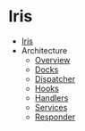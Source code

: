 Iris
====

* [Iris](../README.md)
* Architecture
  * [Overview](architecture/overview.md)
  * [Docks](architecture/docks.md)
  * [Dispatcher](architecture/dispatcher.md)
  * [Hooks](architecture/hooks.md)
  * [Handlers](architecture/handlers.md)
  * [Services](architecture/services.md)
  * [Responder](architecture/responder.md)